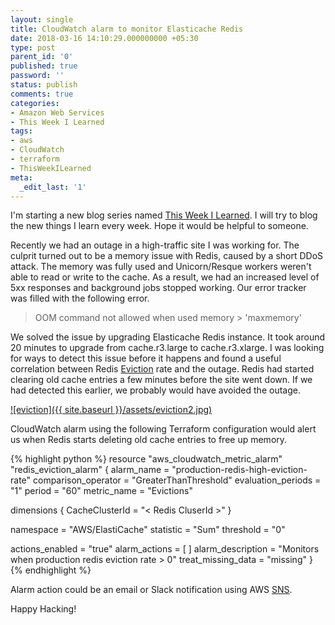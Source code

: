 ```yaml
---
layout: single
title: CloudWatch alarm to monitor Elasticache Redis
date: 2018-03-16 14:10:29.000000000 +05:30
type: post
parent_id: '0'
published: true
password: ''
status: publish
comments: true
categories:
- Amazon Web Services
- This Week I Learned
tags:
- aws
- CloudWatch
- terraform
- ThisWeekILearned
meta:
  _edit_last: '1'
---
```

I'm starting a new blog series named [This Week I Learned](/categories/#this-week-i-learned). I will try to blog the new things I learn every week. Hope it would be helpful to someone.

Recently we had an outage in a high-traffic site I was working for. The culprit turned out to be a memory issue with Redis, caused by a short DDoS attack. The memory was fully used and Unicorn/Resque workers weren't able to read or write to the cache. As a result, we had an increased level of 5xx responses and background jobs stopped working. Our error tracker was filled with the following error.


> OOM command not allowed when used memory > 'maxmemory'

We solved the issue by upgrading Elasticache Redis instance. It took around 20 minutes to upgrade from cache.r3.large to cache.r3.xlarge. I was looking for ways to detect this issue before it happens and found a useful correlation between Redis [Eviction](https://en.wikipedia.org/wiki/Cache_replacement_policies) rate and the outage. Redis had started clearing old cache entries a few minutes before the site went down. If we had detected this earlier, we probably would have avoided the outage.

[![eviction]({{ site.baseurl }}/assets/eviction2.jpg)](http://ershadk.com/blog/wp-content/uploads/2018/03/eviction2.jpg)

CloudWatch alarm using the following Terraform configuration would alert us when Redis starts deleting old cache entries to free up memory.

{% highlight python %}
resource "aws_cloudwatch_metric_alarm" "redis_eviction_alarm" {
  alarm_name          = "production-redis-high-eviction-rate"
  comparison_operator = "GreaterThanThreshold"
  evaluation_periods  = "1"
  period              = "60"
  metric_name         = "Evictions"

  dimensions {
    CacheClusterId = "< Redis CluserId >"
  }

  namespace = "AWS/ElastiCache"
  statistic = "Sum"
  threshold = "0"

  actions_enabled    = "true"
  alarm_actions      = [ <alarm action> ]
  alarm_description  = "Monitors when production redis eviction rate > 0"
  treat_missing_data = "missing"
}
{% endhighlight %}

Alarm action could be an email or Slack notification using AWS [SNS](https://aws.amazon.com/sns/).

Happy Hacking!
